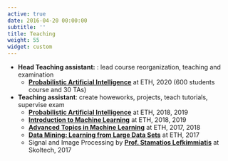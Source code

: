 ```yaml
---
active: true
date: 2016-04-20 00:00:00
subtitle: ''
title: Teaching
weight: 55
widget: custom
---
```


- **Head Teaching assistant:** : lead course reorganization, teaching and examination
    * __[Probabilistic Artificial Intelligence](https://las.inf.ethz.ch/pai-f20)__ at ETH, 2020
    (600 students course and 30 TAs)
- **Teaching assistant**: create howeworks, projects, teach tutorials, supervise exam
    * __[Probabilistic Artificial Intelligence](https://las.inf.ethz.ch/pai-f19)__ at ETH, 2018, 2019
    * __[Introduction to Machine Learning](https://las.inf.ethz.ch/teaching/introml-s20)__ at ETH, 2018, 2019
    * __[​Advanced Topics in Machine Learning]()__ at ETH, 2017, 2018
    * __[Data Mining: Learning from Large Data Sets]()__ at ETH, 2017
    * Signal and Image Processing by __[Prof. Stamatios Lefkimmiatis](https://slefkimmiatis.github.io)__ at Skoltech, 2017
